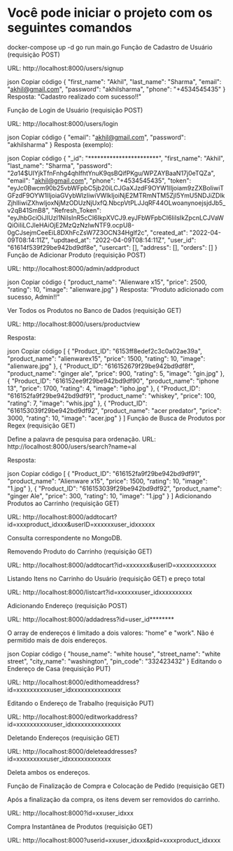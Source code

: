 # Você pode iniciar o projeto com os seguintes comandos
docker-compose up -d
go run main.go
Função de Cadastro de Usuário (requisição POST)

URL: http://localhost:8000/users/signup

json
Copiar código
{
  "first_name": "Akhil",
  "last_name": "Sharma",
  "email": "akhil@gmail.com",
  "password": "akhilsharma",
  "phone": "+4534545435"
}
Resposta: "Cadastro realizado com sucesso!!"

Função de Login de Usuário (requisição POST)

URL: http://localhost:8000/users/login

json
Copiar código
{
  "email": "akhil@gmail.com",
  "password": "akhilsharma"
}
Resposta (exemplo):

json
Copiar código
{
  "_id": "***********************",
  "first_name": "Akhil",
  "last_name": "Sharma",
  "password": "$2a$14$UIYjkTfnFnhg4qhIfhtYnuK9qsBQifPKgu/WPZAYBaaN17j0eTQZa",
  "email": "akhil@gmail.com",
  "phone": "+4534545435",
  "token": "eyJc0Bwcm90b25vbWFpbC5jb20iLCJGaXJzdF9OYW1lIjoiam9zZXBoIiwiTGFzdF9OYW1lIjoiaGVybWlzIiwiVWlkIjoiNjE2MTRmNTM5ZjI5YmU5NDJiZDlkZjhlIiwiZXhwIjoxNjMzODUzNjUxfQ.NbcpVtPLJJqRF44OLwoanynoejsjdJb5_v2qB41SmB8",
  "Refresh_Token": "eyJhbGciOiJIUzI1NiIsInR5cCI6IkpXVCJ9.eyJFbWFpbCI6IiIsIkZpcnLCJVaWQiOiIiLCJleHAiOjE2MzQzNzIwNTF9.ocpU8-0gCJsejmCeeEiL8DXhFcZsW7Z3OCN34HgIf2c",
  "created_at": "2022-04-09T08:14:11Z",
  "updtaed_at": "2022-04-09T08:14:11Z",
  "user_id": "61614f539f29be942bd9df8e",
  "usercart": [],
  "address": [],
  "orders": []
}
Função de Adicionar Produto (requisição POST)

URL: http://localhost:8000/admin/addproduct

json
Copiar código
{
  "product_name": "Alienware x15",
  "price": 2500,
  "rating": 10,
  "image": "alienware.jpg"
}
Resposta: "Produto adicionado com sucesso, Admin!!"

Ver Todos os Produtos no Banco de Dados (requisição GET)

URL: http://localhost:8000/users/productview

Resposta:

json
Copiar código
[
  {
    "Product_ID": "6153ff8edef2c3c0a02ae39a",
    "product_name": "alienwarex15",
    "price": 1500,
    "rating": 10,
    "image": "alienware.jpg"
  },
  {
    "Product_ID": "616152679f29be942bd9df8f",
    "product_name": "ginger ale",
    "price": 900,
    "rating": 5,
    "image": "gin.jpg"
  },
  {
    "Product_ID": "616152ee9f29be942bd9df90",
    "product_name": "iphone 13",
    "price": 1700,
    "rating": 4,
    "image": "ipho.jpg"
  },
  {
    "Product_ID": "616152fa9f29be942bd9df91",
    "product_name": "whiskey",
    "price": 100,
    "rating": 7,
    "image": "whis.jpg"
  },
  {
    "Product_ID": "616153039f29be942bd9df92",
    "product_name": "acer predator",
    "price": 3000,
    "rating": 10,
    "image": "acer.jpg"
  }
]
Função de Busca de Produtos por Regex (requisição GET)

Define a palavra de pesquisa para ordenação. URL: http://localhost:8000/users/search?name=al

Resposta:

json
Copiar código
[
  {
    "Product_ID": "616152fa9f29be942bd9df91",
    "product_name": "Alienware x15",
    "price": 1500,
    "rating": 10,
    "image": "1.jpg"
  },
  {
    "Product_ID": "616153039f29be942bd9df92",
    "product_name": "ginger Ale",
    "price": 300,
    "rating": 10,
    "image": "1.jpg"
  }
]
Adicionando Produtos ao Carrinho (requisição GET)

URL: http://localhost:8000/addtocart?id=xxxproduct_idxxx&userID=xxxxxxuser_idxxxxxx

Consulta correspondente no MongoDB.

Removendo Produto do Carrinho (requisição GET)

URL: http://localhost:8000/addtocart?id=xxxxxxx&userID=xxxxxxxxxxxx

Listando Itens no Carrinho do Usuário (requisição GET) e preço total

URL: http://localhost:8000/listcart?id=xxxxxxuser_idxxxxxxxxxx

Adicionando Endereço (requisição POST)

URL: http://localhost:8000/addadress?id=user_id********

O array de endereços é limitado a dois valores: "home" e "work". Não é permitido mais de dois endereços.

json
Copiar código
{
  "house_name": "white house",
  "street_name": "white street",
  "city_name": "washington",
  "pin_code": "332423432"
}
Editando o Endereço de Casa (requisição PUT)

URL: http://localhost:8000/edithomeaddress?id=xxxxxxxxxxuser_idxxxxxxxxxxxxxxx

Editando o Endereço de Trabalho (requisição PUT)

URL: http://localhost:8000/editworkaddress?id=xxxxxxxxxxuser_idxxxxxxxxxxxxxxx

Deletando Endereços (requisição GET)

URL: http://localhost:8000/deleteaddresses?id=xxxxxxxxxuser_idxxxxxxxxxxxxx

Deleta ambos os endereços.

Função de Finalização de Compra e Colocação de Pedido (requisição GET)

Após a finalização da compra, os itens devem ser removidos do carrinho.

URL: http://localhost:8000?id=xxuser_idxxx

Compra Instantânea de Produtos (requisição GET)

URL: http://localhost:8000?userid=xxuser_idxxx&pid=xxxxproduct_idxxxx

